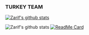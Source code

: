 ### TURKEY TEAM 
[![Zarif's github stats](https://github-readme-stats.vercel.app/api?username=zarifbey)](https://github.com/zarifbey/github-readme-stats)
<!--
**ZarifBey/ZarifBey** is a ✨ _special_ ✨ repository because its `README.md` (this file) appears on your GitHub profile.

Here are some ideas to get you started:

- 🔭 I’m currently working on ...
- 🌱 I’m currently learning ...
- 👯 I’m looking to collaborate on ...
- 🤔 I’m looking for help with ...
- 💬 Ask me about ...
- 📫 How to reach me: ...
- 😄 Pronouns: ...
- ⚡ Fun fact: ...
-->
![Zarif's github stats](https://github-readme-stats.vercel.app/api?username=zarifbey&show_icons=true&theme=radical)
[![ReadMe Card](https://github-readme-stats.vercel.app/api/pin/?username=zarifbey&repo=github-readme-stats)](https://github.com/zarifbey/github-readme-stats)
